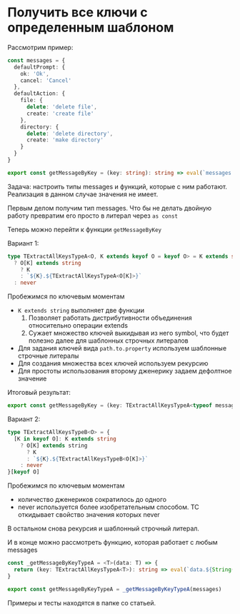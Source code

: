 # Получить все ключи с определенным шаблоном

Рассмотрим пример:
```ts
const messages = {
  defaultPrompt: {
    ok: 'Ok',
    cancel: 'Cancel'
  },
  defaultAction: {
    file: {
      delete: 'delete file',
      create: 'create file'
    },
    directory: {
      delete: 'delete directory',
      create: 'make directory'
    }
  }
}

export const getMessageByKey = (key: string): string => eval(`messages.${key}`)
```

Задача: настроить типы messages и функций, которые с ним работают. Реализация в данном случае значения не имеет.

Первым делом получим тип messages. Что бы не делать двойную работу превратим его просто в литерал через `as const`

Теперь можно перейти к функции `getMessageByKey`

Вариант 1:
```ts
type TExtractAllKeysTypeA<O, K extends keyof O = keyof O> = K extends string
  ? O[K] extends string
    ? K
    : `${K}.${TExtractAllKeysTypeA<O[K]>}`
  : never
```
Пробежимся по ключевым моментам
- `K extends string` выполняет две функции
  1. Позволяет работать дистрибутивности объединения относительно операции extends
  2. Сужает множество ключей выкидывая из него symbol, что будет полезно далее для шаблонных строчных литералов
- Для задания ключей вида `path.to.property` используем шаблонные строчные литералы
- Для создания множества всех ключей используем рекурсию
- Для простоты использования второму дженерику задаем дефолтное значение

Итоговый результат:
```ts
export const getMessageByKey = (key: TExtractAllKeysTypeA<typeof messages>): string => eval(`messages.${key}`)
```

Вариант 2:
```ts
type TExtractAllKeysTypeB<O> = {
  [K in keyof O]: K extends string
    ? O[K] extends string
      ? K
      : `${K}.${TExtractAllKeysTypeB<O[K]>}`
    : never
}[keyof O]
```
Пробежимся по ключевым моментам
- количество дженериков сократилось до одного
- never используется более изобретательным способом. ТС откидывает свойство значения которых never

В остальном снова рекурсия и шаблонный строчный литерал.

И в конце можно рассмотреть функцию, которая работает с любым messages
```ts
const _getMessageByKeyTypeA = <T>(data: T) => {
  return (key: TExtractAllKeysTypeA<T>): string => eval(`data.${String(key)}`)
}

export const getMessageByKeyTypeA = _getMessageByKeyTypeA(messages)
```

Примеры и тесты находятся в папке со статьей.


